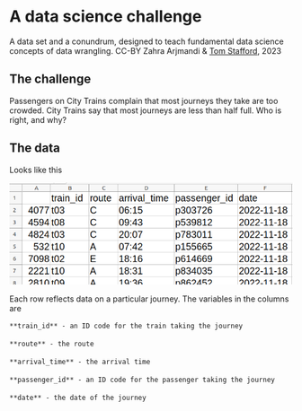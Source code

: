 # A data science challenge

A data set and a conundrum, designed to teach fundamental data science concepts of data wrangling.
CC-BY Zahra Arjmandi & [Tom Stafford](https://tomstafford.sites.sheffield.ac.uk/), 2023

## The challenge

Passengers on City Trains complain that most journeys they take are too crowded. City Trains say that most journeys are less than half full. Who is right, and why?

## The data

Looks like this

![first rows of dataframe](head.png "The Data")

Each row reflects data on a particular journey. The variables in the columns are

	**train_id** - an ID code for the train taking the journey
	
	**route** - the route
	
	**arrival_time** - the arrival time
	
	**passenger_id** - an ID code for the passenger taking the journey
	
	**date** - the date of the journey
